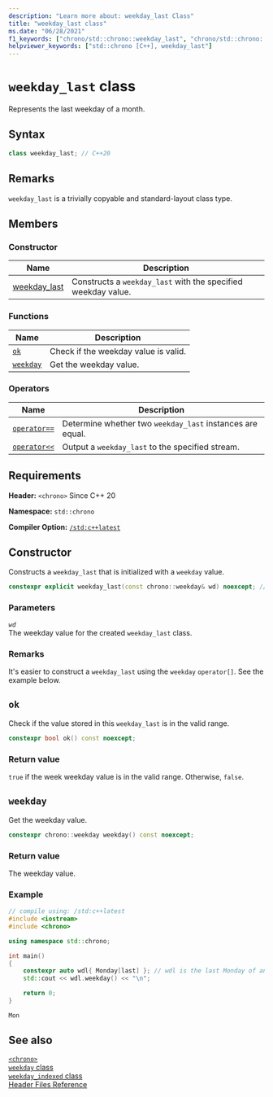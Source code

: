 ```yaml
---
description: "Learn more about: weekday_last Class"
title: "weekday_last class"
ms.date: "06/28/2021"
f1_keywords: ["chrono/std::chrono::weekday_last", "chrono/std::chrono::weekday_last::ok", "std::chrono::weekday_last::weekday", "chrono/std::chrono::weekday_last::ok", "chrono/std::chrono::weekday_last::weekday"]
helpviewer_keywords: ["std::chrono [C++], weekday_last"]
---
```


# `weekday_last` class  

Represents the last weekday of a month.

## Syntax

```cpp
class weekday_last; // C++20
```

## Remarks

 `weekday_last` is a trivially copyable and standard-layout class type.

## Members

### Constructor

|Name|Description|
|----------|-----------------|
| [weekday_last](#weekday_last) | Constructs a `weekday_last` with the specified weekday value. |

### Functions

|Name|Description|
|----------|-----------------|
| [`ok`](#ok) | Check if the weekday value is valid. |
| [`weekday`](#weekday) | Get the weekday value. |

### Operators

|Name|Description|
|----------|-----------------|
| [`operator==`](chrono-operators.md#op_eq_eq) | Determine whether two `weekday_last` instances are equal. |
| [`operator<<`](chrono-operators.md#op_left_shift) | Output a  `weekday_last` to the specified stream. |

## Requirements

**Header:** `<chrono>` Since C++ 20

**Namespace:** `std::chrono`

**Compiler Option:** [`/std:c++latest`](../build/reference/std-specify-language-standard-version.md)

## <a name="weekday_last"></a> Constructor

Constructs a `weekday_last` that is initialized with a `weekday` value.

```cpp
constexpr explicit weekday_last(const chrono::weekday& wd) noexcept; // C++20
```

### Parameters

*`wd`*\
The weekday value for the created `weekday_last` class.

### Remarks

It's easier to construct a `weekday_last` using the `weekday` `operator[]`. See the example below.

## <a name="ok"></a> `ok`

Check if the value stored in this `weekday_last` is in the valid range.

```cpp
constexpr bool ok() const noexcept;
```

### Return value

`true` if the week weekday value is in the valid range. Otherwise, `false`.

## <a name="weekday"></a> `weekday`

 Get the weekday value.

```cpp
constexpr chrono::weekday weekday() const noexcept;
```

### Return value

The weekday value.

### Example

```cpp
// compile using: /std:c++latest
#include <iostream>
#include <chrono>

using namespace std::chrono;

int main()
{
    constexpr auto wdl{ Monday[last] }; // wdl is the last Monday of an unspecified month
    std::cout << wdl.weekday() << "\n";

    return 0;
}
```

```output
Mon
```

## See also

[`<chrono>`](chrono.md)\
[`weekday` class](weekday-class.md)\
[`weekday_indexed` class](weekdayindexed-class.md)\
[Header Files Reference](cpp-standard-library-header-files.md)